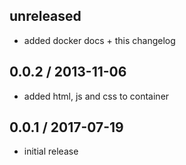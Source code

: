 unreleased
------------------
* added docker docs + this changelog


0.0.2 / 2013-11-06
------------------
* added html, js and css to container

0.0.1 / 2017-07-19
------------------
* initial release

